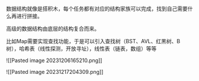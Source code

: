 数据结构就像是搭积木，每个任务都有对应的结构家族可以完成，找到自己需要什么再进行拼接。

高级的数据结构由底层的结构复合而来。


比如Map需要实现查找功能，于是可以引入查找树（BST、AVL、红黑树、B树），哈希表（线性探测，开放寻址），线性表（链表，数组）等等

![[Pasted image 20231206165210.png]]

![[Pasted image 20231217204309.png]]